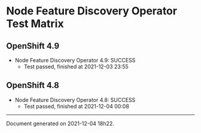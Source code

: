 
Node Feature Discovery Operator Test Matrix
===========================================

OpenShift 4.9
-------------



* Node Feature Discovery Operator 4.9: SUCCESS
  - Test passed, finished at 2021-12-03 23:55

OpenShift 4.8
-------------



* Node Feature Discovery Operator 4.8: SUCCESS
  - Test passed, finished at 2021-12-04 00:08

---
Document generated on 2021-12-04 18h22.
